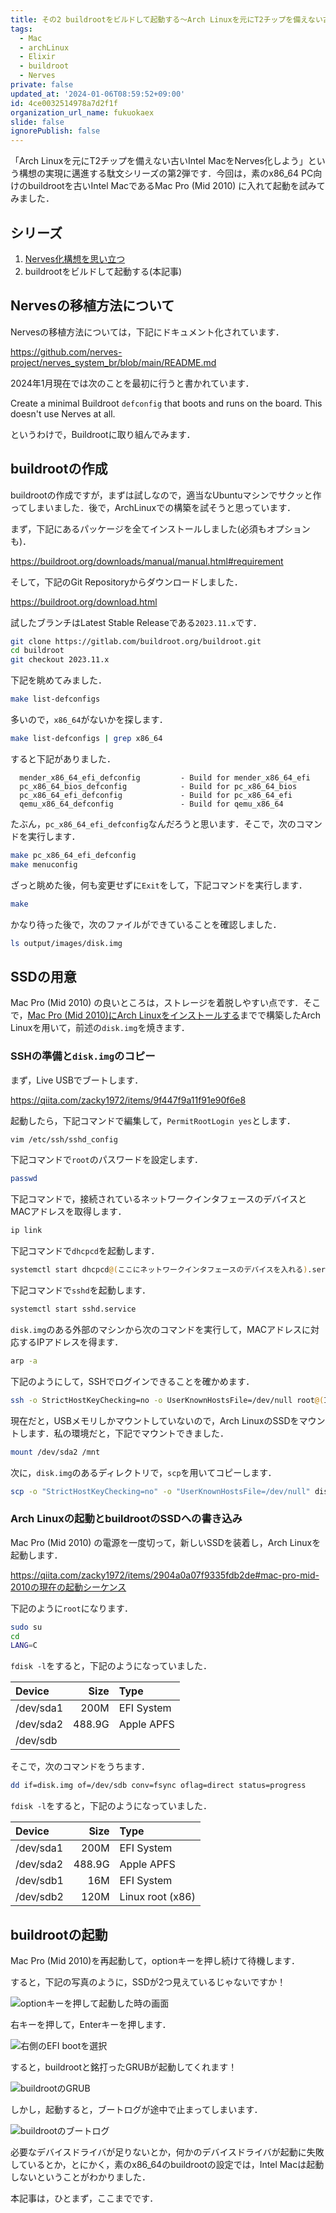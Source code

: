 ```yaml
---
title: その2 buildrootをビルドして起動する〜Arch Linuxを元にT2チップを備えない古いIntel MacをNerves化しようとする日々
tags:
  - Mac
  - archLinux
  - Elixir
  - buildroot
  - Nerves
private: false
updated_at: '2024-01-06T08:59:52+09:00'
id: 4ce0032514978a7d2f1f
organization_url_name: fukuokaex
slide: false
ignorePublish: false
---
```

「Arch Linuxを元にT2チップを備えない古いIntel MacをNerves化しよう」という構想の実現に邁進する駄文シリーズの第2弾です．今回は，素のx86_64 PC向けのbuildrootを古いIntel MacであるMac Pro (Mid 2010) に入れて起動を試みてみました．

## シリーズ

1. [Nerves化構想を思い立つ](https://qiita.com/zacky1972/items/d1da49dedfaafae57cbb)
1. buildrootをビルドして起動する(本記事)

## Nervesの移植方法について

Nervesの移植方法については，下記にドキュメント化されています．

https://github.com/nerves-project/nerves_system_br/blob/main/README.md

2024年1月現在では次のことを最初に行うと書かれています．

Create a minimal Buildroot `defconfig` that boots and runs on the board. This doesn't use Nerves at all.

というわけで，Buildrootに取り組んでみます．

## buildrootの作成

buildrootの作成ですが，まずは試しなので，適当なUbuntuマシンでサクッと作ってしまいました．後で，ArchLinuxでの構築を試そうと思っています．

まず，下記にあるパッケージを全てインストールしました(必須もオプションも)．

https://buildroot.org/downloads/manual/manual.html#requirement

そして，下記のGit Repositoryからダウンロードしました．

https://buildroot.org/download.html

試したブランチはLatest Stable Releaseである`2023.11.x`です．

```bash
git clone https://gitlab.com/buildroot.org/buildroot.git
cd buildroot
git checkout 2023.11.x
```

下記を眺めてみました．

```bash
make list-defconfigs
```

多いので，`x86_64`がないかを探します．

```bash
make list-defconfigs | grep x86_64
```

すると下記がありました．

```
  mender_x86_64_efi_defconfig         - Build for mender_x86_64_efi
  pc_x86_64_bios_defconfig            - Build for pc_x86_64_bios
  pc_x86_64_efi_defconfig             - Build for pc_x86_64_efi
  qemu_x86_64_defconfig               - Build for qemu_x86_64
```

たぶん，`pc_x86_64_efi_defconfig`なんだろうと思います．そこで，次のコマンドを実行します．

```bash
make pc_x86_64_efi_defconfig
make menuconfig
```

ざっと眺めた後，何も変更せずに`Exit`をして，下記コマンドを実行します．

```bash
make
```

かなり待った後で，次のファイルができていることを確認しました．

```bash
ls output/images/disk.img
```

## SSDの用意

Mac Pro (Mid 2010) の良いところは，ストレージを着脱しやすい点です．そこで，[Mac Pro (Mid 2010)にArch Linuxをインストールする](https://qiita.com/zacky1972/items/2904a0a07f9335fdb2de)までで構築したArch Linuxを用いて，前述の`disk.img`を焼きます．

### SSHの準備と`disk.img`のコピー

まず，Live USBでブートします．

https://qiita.com/zacky1972/items/9f447f9a11f91e90f6e8

起動したら，下記コマンドで編集して，`PermitRootLogin yes`とします．

```bash
vim /etc/ssh/sshd_config
```

下記コマンドで`root`のパスワードを設定します．

```bash
passwd
```

下記コマンドで，接続されているネットワークインタフェースのデバイスとMACアドレスを取得します．

```bash
ip link
```

下記コマンドで`dhcpcd`を起動します．

```bash
systemctl start dhcpcd@(ここにネットワークインタフェースのデバイスを入れる).service
```

下記コマンドで`sshd`を起動します．

```bash
systemctl start sshd.service
```

`disk.img`のある外部のマシンから次のコマンドを実行して，MACアドレスに対応するIPアドレスを得ます．

```bash
arp -a
```

下記のようにして，SSHでログインできることを確かめます．

```bash
ssh -o StrictHostKeyChecking=no -o UserKnownHostsFile=/dev/null root@(IPアドレス)
```

現在だと，USBメモリしかマウントしていないので，Arch LinuxのSSDをマウントします．私の環境だと，下記でマウントできました．

```bash
mount /dev/sda2 /mnt
```

次に，`disk.img`のあるディレクトリで，`scp`を用いてコピーします．

```bash
scp -o "StrictHostKeyChecking=no" -o "UserKnownHostsFile=/dev/null" disk.img root@(IPアドレス):/mnt/root/
```

### Arch Linuxの起動とbuildrootのSSDへの書き込み

Mac Pro (Mid 2010) の電源を一度切って，新しいSSDを装着し，Arch Linuxを起動します．

https://qiita.com/zacky1972/items/2904a0a07f9335fdb2de#mac-pro-mid-2010の現在の起動シーケンス

下記のように`root`になります．

```bash
sudo su
cd
LANG=C
```

`fdisk -l`をすると，下記のようになっていました．

|Device   |Size  |Type                |
|:--------|-----:|:-------------------|
|/dev/sda1|  200M|EFI System          |
|/dev/sda2|488.9G|Apple APFS          |
|/dev/sdb |      |                    |

そこで，次のコマンドをうちます．

```bash
dd if=disk.img of=/dev/sdb conv=fsync oflag=direct status=progress
```

`fdisk -l`をすると，下記のようになっていました．

|Device   |Size  |Type                |
|:--------|-----:|:-------------------|
|/dev/sda1|  200M|EFI System          |
|/dev/sda2|488.9G|Apple APFS          |
|/dev/sdb1|   16M|EFI System          |
|/dev/sdb2|  120M|Linux root (x86)    |

## buildrootの起動

Mac Pro (Mid 2010)を再起動して，optionキーを押し続けて待機します．

すると，下記の写真のように，SSDが2つ見えているじゃないですか！

![optionキーを押して起動した時の画面](https://qiita-image-store.s3.ap-northeast-1.amazonaws.com/0/55223/0329a116-7b43-88cd-f0cf-b7a1fd6c077e.jpeg)

右キーを押して，Enterキーを押します．

![右側のEFI bootを選択](https://qiita-image-store.s3.ap-northeast-1.amazonaws.com/0/55223/3f81ca0c-2eb7-24d9-10dc-6aeb986f59d9.jpeg)

すると，buildrootと銘打ったGRUBが起動してくれます！

![buildrootのGRUB](https://qiita-image-store.s3.ap-northeast-1.amazonaws.com/0/55223/fed70a97-58c9-e6ab-01de-6ea26094b7a8.jpeg)

しかし，起動すると，ブートログが途中で止まってしまいます．

![buildrootのブートログ](https://qiita-image-store.s3.ap-northeast-1.amazonaws.com/0/55223/38cdce25-4763-9660-0ee0-6026a501fe1e.jpeg)

必要なデバイスドライバが足りないとか，何かのデバイスドライバが起動に失敗しているとか，とにかく，素のx86_64のbuildrootの設定では，Intel Macは起動しないということがわかりました．

本記事は，ひとまず，ここまでです．




